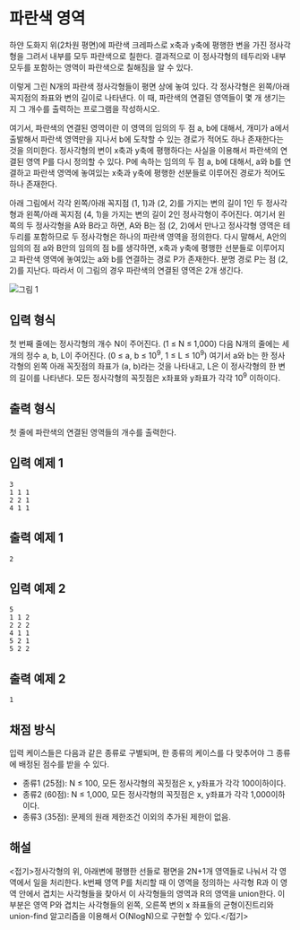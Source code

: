 # 파란색 영역

하얀 도화지 위(2차원 평면)에 파란색 크레파스로 x축과 y축에 평행한 변을 가진 정사각형을 그려서 내부를 모두 파란색으로 칠한다. 결과적으로 이 정사각형의 테두리와 내부 모두를 포함하는 영역이 파란색으로 칠해짐을 알 수 있다.

이렇게 그린 N개의 파란색 정사각형들이 평면 상에 놓여 있다. 각 정사각형은 왼쪽/아래 꼭지점의 좌표와 변의 길이로 나타낸다. 이 때, 파란색의 연결된 영역들이 몇 개 생기는지 그 개수를 출력하는 프로그램을 작성하시오.

여기서, 파란색의 연결된 영역이란 이 영역의 임의의 두 점 a, b에 대해서, 개미가 a에서 출발해서 파란색 영역만을 지나서 b에 도착할 수 있는 경로가 적어도 하나 존재한다는 것을 의미한다. 정사각형의 변이 x축과 y축에 평행하다는 사실을 이용해서 파란색의 연결된 영역 P를 다시 정의할 수 있다. P에 속하는 임의의 두 점 a, b에 대해서, a와 b를 연결하고 파란색 영역에 놓여있는 x축과 y축에 평행한 선분들로 이루어진 경로가 적어도 하나 존재한다.

아래 그림에서 각각 왼쪽/아래 꼭지점 (1, 1)과 (2, 2)를 가지는 변의 길이 1인 두 정사각형과 왼쪽/아래 꼭지점 (4, 1)을 가지는 변의 길이 2인 정사각형이 주어진다. 여기서 왼쪽의 두 정사각형을 A와 B라고 하면, A와 B는 점 (2, 2)에서 만나고 정사각형 영역은 테두리를 포함하므로 두 정사각형은 하나의 파란색 영역을 정의한다. 다시 말해서, A안의 임의의 점 a와 B안의 임의의 점 b를 생각하면, x축과 y축에 평행한 선분들로 이루어지고 파란색 영역에 놓여있는 a와 b를 연결하는 경로 P가 존재한다. 분명 경로 P는 점 (2, 2)를 지난다. 따라서 이 그림의 경우 파란색의 연결된 영역은 2개 생긴다.

![그림 1](images/zigui/1503402105553_AA.jpg)


## 입력 형식
첫 번째 줄에는 정사각형의 개수 N이 주어진다. (1 ≤ N ≤ 1,000)
다음 N개의 줄에는 세 개의 정수 a, b, L이 주어진다. (0 ≤ a, b ≤ 10<sup>9</sup>, 1 ≤ L ≤ 10<sup>9</sup>)
 여기서 a와 b는 한 정사각형의 왼쪽 아래 꼭짓점의 좌표가 (a, b)라는 것을 나타내고, L은 이 정사각형의 한 변의 길이를 나타낸다. 모든 정사각형의 꼭짓점은 x좌표와 y좌표가 각각 10<sup>9</sup> 이하이다.  

## 출력 형식 
첫 줄에 파란색의 연결된 영역들의 개수를 출력한다.

## 입력 예제 1 
```
3
1 1 1
2 2 1
4 1 1 
```

## 출력 예제 1 
```
2
```


## 입력 예제 2
```
5
1 1 2
2 2 2
4 1 1
5 2 1
5 2 2
```

## 출력 예제 2
```
1
```


## 채점 방식 
입력 케이스들은 다음과 같은 종류로 구별되며, 한 종류의 케이스를 다 맞추어야 그 종류에 배정된 점수를 받을 수 있다. 

* 종류1 (25점): N ≤ 100, 모든 정사각형의 꼭짓점은 x, y좌표가 각각 100이하이다. 
* 종류2 (60점): N ≤ 1,000, 모든 정사각형의 꼭짓점은 x, y좌표가 각각 1,000이하이다. 
* 종류3 (35점): 문제의 원래 제한조건 이외의 추가된 제한이 없음.




## 해설

<접기>정사각형의 위, 아래변에 평행한 선들로 평면을 2N+1개 영역들로 나눠서 각 영역에서 일을 처리한다. k번째 영역 P를 처리할 때 이 영역을 정의하는 사각형 R과 이 영역 안에서 겹치는 사각형들을 찾아서 이 사각형들의 영역과 R의 영역을 union한다. 이 부분은 영역 P와 겹치는 사각형들의 왼쪽, 오른쪽 변의 x 좌표들의 균형이진트리와 union-find 알고리즘을 이용해서 O(NlogN)으로 구현할 수 있다.</접기>
